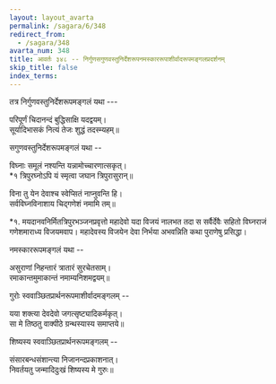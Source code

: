 ```yaml
---
layout: layout_avarta
permalink: /sagara/6/348
redirect_from:
  - /sagara/348
avarta_num: 348
title: आवर्तः ३४८ -- निर्गुणसगुणवस्तुनिर्देशरूपनमस्काररूपाशीर्वादरूपमङ्गलप्रदर्शनम्
skip_title: false
index_terms: 
---
```


तत्र निर्गुणवस्तुनिर्देशरूपमङ्गलं यथा ---

परिपूर्णं चिदानन्दं बुद्धिसाक्षि यदद्वयम्।  
सूर्यादिभासकं नित्यं तेजः शुद्धं तदस्म्यहम्॥

सगुणवस्तुनिर्देशरूपमङ्गलं यथा --

विघ्नाः समूलं नश्यन्ति यन्नामोच्चारणात्सकृत्।  
*१ त्रिपुरघ्नोऽपि यं स्मृत्वा जघान त्रिपुरासुरान्॥

विना तु येन देवाश्च स्वेप्सितं नाप्नुवन्ति हि।  
सर्वविघ्नविनाशाय चिद्गणेशं नमामि तम्॥

<div class="footnote" markdown="1">
*१. मयदानवनिर्मितत्रिपुरभञ्जनप्रवृत्तो महादेवो यदा विजयं नालभत तदा स
सर्वैर्देवैः सहितो विघ्नराजं गणेशमाराध्य विजयमवाप। महादेवस्य विजयेन देवा निर्भया
अभवन्निति कथा पुराणेषु प्रसिद्धा।
</div>

नमस्काररूपमङ्गलं यथा --

असुराणां निहन्तारं त्रातारं सुरचेतसाम्।  
रमाकान्तमुमाकान्तं नमाम्यनिशमद्वयम्॥

गुरोः स्ववाञ्छितप्रार्थनरूपमाशीर्वादमङ्गलम् --

यया शक्त्या देवदेवो जगत्सृष्ट्यादिकर्मकृत्।  
सा मे तिष्ठतु वाक्पीठे ग्रन्थस्यास्य समाप्तये॥

शिष्यस्य स्ववाञ्छितप्रार्थनरूपमङ्गलम् -- 

संसारबन्धसंशान्त्या निजानन्दप्रकाशनात्।  
निवर्तयतु जन्मादिदुःखं शिष्यस्य मे गुरुः॥
